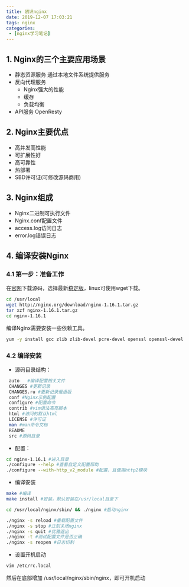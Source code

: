 ```yaml
---
title: 初识nginx
date: 2019-12-07 17:03:21
tags: nginx
categories:
 - [nginx学习笔记]
---
```


## 1. Nginx的三个主要应用场景
- 静态资源服务
    通过本地文件系统提供服务
- 反向代理服务
    - Nginx强大的性能
    - 缓存
    - 负载均衡
- API服务
    OpenResty

## 2. Nginx主要优点
- 高并发高性能
- 可扩展性好
- 高可靠性
- 热部署
- SBD许可证(可修改源码商用)

## 3. Nginx组成
- Nginx二进制可执行文件
- Nginx.conf配置文件
- access.log访问日志
- error.log错误日志

## 4. 编译安装Nginx
### 4.1 第一步：准备工作
在[官网](http://nginx.org/en/download.html)下载源码，选择最新[稳定版](http://nginx.org/download/nginx-1.16.1.tar.gz)，linux可使用wget下载。
```bash
cd /usr/local
wget http://nginx.org/download/nginx-1.16.1.tar.gz
tar xzf nginx-1.16.1.tar.gz
cd nginx-1.16.1
```

编译Nginx需要安装一些依赖工具。
```bash
yum -y install gcc zlib zlib-devel pcre-devel openssl openssl-devel
```
### 4.2 编译安装
- 源码目录结构：
```bash
 auto   #编译配置相关文件 
 CHANGES #更新记录
 CHANGES.ru #更新记录俄语版
 conf #Nginx示例配置
 configure #配置命令
 contrib #vim语法高亮脚本
 html #访问的默认html
 LICENSE #许可证
 man #man命令文档
 README 
 src #源码目录
```

- 配置：
```bash
cd nginx-1.16.1 #进入目录
./configure --help #查看自定义配置帮助
./configure --with-http_v2_module #配置，且使用http2模块
```

- 编译安装
```bash
make #编译
make install #安装，默认安装在/usr/local目录下

cd /usr/local/nginx/sbin/ && ./nginx #启动nginx

./nginx -s reload #重载配置文件
./nginx -s stop #立刻关闭nginx
./nginx -s quit #优雅退出
./nginx -t #测试配置文件是否正确
./nginx -s reopen #日志切割
```

- 设置开机启动
```bash
vim /etc/rc.local 
```
然后在底部增加 /usr/local/nginx/sbin/nginx，即可开机启动


